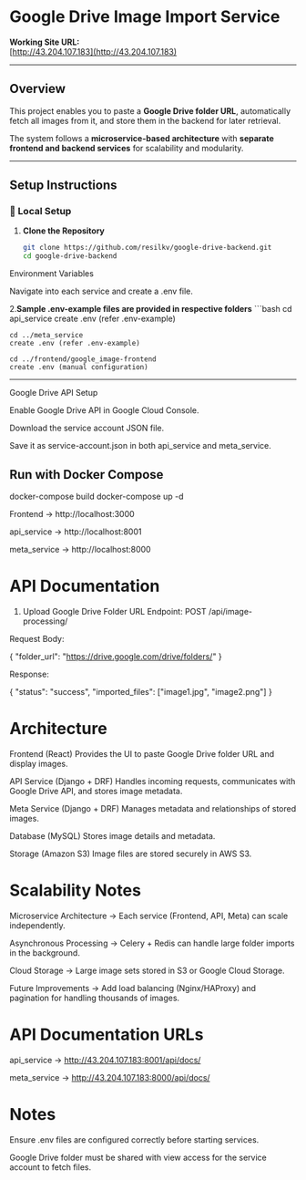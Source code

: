 # Google Drive Image Import Service

**Working Site URL:**  
[http://43.204.107.183](http://43.204.107.183)

---

##  Overview
This project enables you to paste a **Google Drive folder URL**, automatically fetch all images from it, and store them in the backend for later retrieval.  

The system follows a **microservice-based architecture** with **separate frontend and backend services** for scalability and modularity.

---

##  Setup Instructions

### 🔹 Local Setup

1. **Clone the Repository**
   ```bash
   git clone https://github.com/resilkv/google-drive-backend.git
   cd google-drive-backend


Environment Variables

Navigate into each service and create a .env file.

2.**Sample .env-example files are provided in respective folders**
    ```bash
    cd api_service
    create .env (refer .env-example)

    cd ../meta_service
    create .env (refer .env-example)

    cd ../frontend/google_image-frontend
    create .env (manual configuration)
---

Google Drive API Setup

Enable Google Drive API in Google Cloud Console.

Download the service account JSON file.

Save it as service-account.json in both api_service and meta_service.

## Run with Docker Compose


docker-compose build
docker-compose up -d

Frontend → http://localhost:3000

api_service → http://localhost:8001

meta_service → http://localhost:8000

# API Documentation
1. Upload Google Drive Folder URL
Endpoint:
POST /api/image-processing/

Request Body:


{
  "folder_url": "https://drive.google.com/drive/folders/<folder-id>"
}

Response:

{
  "status": "success",
  "imported_files": ["image1.jpg", "image2.png"]
}

# Architecture

Frontend (React)
Provides the UI to paste Google Drive folder URL and display images.

API Service (Django + DRF)
Handles incoming requests, communicates with Google Drive API, and stores image metadata.

Meta Service (Django + DRF)
Manages metadata and relationships of stored images.

Database (MySQL)
Stores image details and metadata.

Storage (Amazon S3)
Image files are stored securely in AWS S3.

# Scalability Notes
Microservice Architecture → Each service (Frontend, API, Meta) can scale independently.

Asynchronous Processing → Celery + Redis can handle large folder imports in the background.

Cloud Storage → Large image sets stored in S3 or Google Cloud Storage.

Future Improvements → Add load balancing (Nginx/HAProxy) and pagination for handling thousands of images.

# API Documentation URLs

api_service → http://43.204.107.183:8001/api/docs/

meta_service → http://43.204.107.183:8000/api/docs/

# Notes
Ensure .env files are configured correctly before starting services.

Google Drive folder must be shared with view access for the service account to fetch files.

